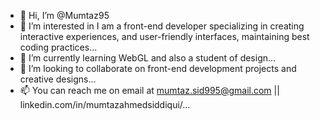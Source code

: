 - 👋 Hi, I’m @Mumtaz95
- 👀 I’m interested in I am a front-end developer specializing in creating interactive experiences, and user-friendly interfaces, maintaining best coding practices...
- 🌱 I’m currently learning WebGL and also a student of design...
- 💞️ I’m looking to collaborate on front-end development projects and creative designs...
- 📫 You can reach me on email at mumtaz.sid995@gmail.com || linkedin.com/in/mumtazahmedsiddiqui/...

<!---
Mumtaz95/Mumtaz95 is a ✨ special ✨ repository because its `README.md` (this file) appears on your GitHub profile.
You can click the Preview link to take a look at your changes.
--->
